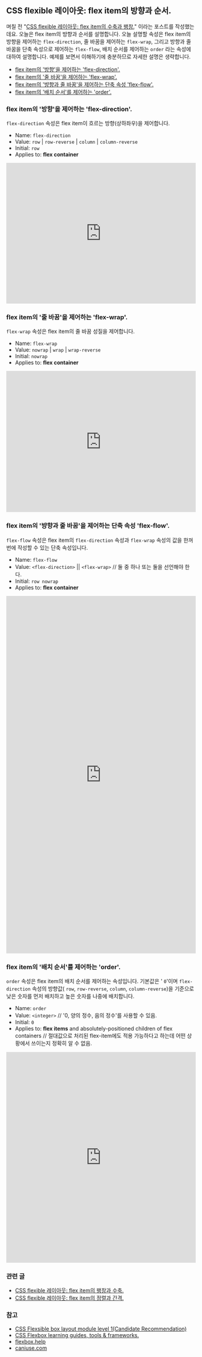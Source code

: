 ## CSS flexible 레이아웃: flex item의 방향과 순서.

며칠 전 "<a href="flex-grow-shrink.html">CSS flexible 레이아웃: flex item의 수축과 팽창.</a>" 이라는 포스트를 작성했는데요. 오늘은 flex item의 방향과 순서를 설명합니다.  오늘 설명할 속성은 flex item의 방향을 제어하는 `flex-direction`, 줄 바꿈을 제어하는 `flex-wrap`, 그리고 방향과 줄 바꿈을 단축 속성으로 제어하는 `flex-flow`, 배치 순서를 제어하는 `order` 라는 속성에 대하여 설명합니다. 예제를 보면서 이해하기에 충분하므로 자세한 설명은 생략합니다.

* <a href="#flex-item의-방향을-제어하는-flex-direction">flex item의 '방향'을 제어하는 'flex-direction'.</a>
* <a href="#flex-item의-줄-바꿈을-제어하는-flex-wrap">flex item의 '줄 바꿈'을 제어하는 'flex-wrap'.</a>
* <a href="#flex-item의-뱡향과-줄-바꿈을-제어하는-단축-속성-flex-flow">flex item의 '뱡향과 줄 바꿈'을 제어하는 단축 속성 'flex-flow'.</a>
* <a href="#flex-item의-배치-순서를-제어하는-order">flex item의 '배치 순서'를 제어하는 'order'.</a>

### flex item의 '방향'을 제어하는 'flex-direction'.
 `flex-direction` 속성은 flex item이 흐르는 방향(상하좌우)을 제어합니다.

* Name: `flex-direction`
* Value: `row` \| `row-reverse` \| `column` \| `column-reverse`
* Initial: `row`
* Applies to: **flex container**

<div class="cp_embed_wrapper"><iframe name="cp_embed_1" src="https://codepen.io/naradesign/embed/wdzBLz?height=374&amp;theme-id=light&amp;slug-hash=wdzBLz&amp;default-tab=result&amp;user=naradesign&amp;embed-version=2&amp;pen-title=CSS%20flex%20'flex-direction'%20property%20test.&amp;name=cp_embed_1" scrolling="no" frameborder="0" height="374" allowtransparency="true" allowfullscreen="true" allowpaymentrequest="true" title="CSS flex 'flex-direction' property test." class="cp_embed_iframe " style="width: 100%; overflow:hidden; display:block;" id="cp_embed_wdzBLz"></iframe></div>
<script async="" src="https://production-assets.codepen.io/assets/embed/ei.js"></script>

### flex item의 '줄 바꿈'을 제어하는 'flex-wrap'.
 `flex-wrap` 속성은 flex item의 줄 바꿈 성질을 제어합니다.

* Name: `flex-wrap`
* Value: `nowrap` \| `wrap` \| `wrap-reverse`
* Initial: `nowrap`
* Applies to: **flex container**

<div class="cp_embed_wrapper"><iframe name="cp_embed_2" src="https://codepen.io/naradesign/embed/JNRdoz?height=375&amp;theme-id=light&amp;slug-hash=JNRdoz&amp;default-tab=result&amp;user=naradesign&amp;embed-version=2&amp;pen-title=CSS%20flex%20'flex-wrap'%20property%20test.&amp;name=cp_embed_2" scrolling="no" frameborder="0" height="375" allowtransparency="true" allowfullscreen="true" allowpaymentrequest="true" title="CSS flex 'flex-wrap' property test." class="cp_embed_iframe " style="width: 100%; overflow:hidden; display:block;" id="cp_embed_JNRdoz"></iframe></div>
<script async="" src="https://production-assets.codepen.io/assets/embed/ei.js"></script>

### flex item의 '뱡향과 줄 바꿈'을 제어하는 단축 속성 'flex-flow'.
 `flex-flow` 속성은 flex item의 `flex-direction` 속성과 `flex-wrap` 속성의 값을 한꺼번에 작성할 수 있는 단축 속성입니다.

* Name: `flex-flow`
* Value: `<flex-direction>` \|\| `<flex-wrap>` // 둘 중 하나 또는 둘을 선언해야 한다.
* Initial: `row nowrap`
* Applies to: **flex container**

<div class="cp_embed_wrapper"><iframe name="cp_embed_3" src="https://codepen.io/naradesign/embed/jmMPMa?height=950&amp;theme-id=light&amp;slug-hash=jmMPMa&amp;default-tab=result&amp;user=naradesign&amp;embed-version=2&amp;pen-title=CSS%20flex%20'flex-flow'%20property%20test.&amp;name=cp_embed_3" scrolling="no" frameborder="0" height="950" allowtransparency="true" allowfullscreen="true" allowpaymentrequest="true" title="CSS flex 'flex-flow' property test." class="cp_embed_iframe " style="width: 100%; overflow:hidden; display:block;" id="cp_embed_jmMPMa"></iframe></div>
<script async="" src="https://production-assets.codepen.io/assets/embed/ei.js"></script>

### flex item의 '배치 순서'를 제어하는 'order'.
 `order` 속성은 flex item의 배치 순서를 제어하는 속성입니다. 기본값은 ' `0`'이며 `flex-direction` 속성의 방향값( `row`, `row-reverse`, `column`, `column-reverse`)을 기준으로 낮은 숫자를 먼저 배치하고 높은 숫자를 나중에 배치합니다.

* Name: `order`
* Value: `<integer>` // '0, 양의 정수, 음의 정수'를 사용할 수 있음.
* Initial: `0`
* Applies to: **flex items** and absolutely-positioned children of flex containers // 절대값으로 처리된 flex-item에도 적용 가능하다고 하는데 어떤 상황에서 쓰이는지 정확히 알 수 없음.

<div class="cp_embed_wrapper"><iframe name="cp_embed_4" src="https://codepen.io/naradesign/embed/EmgKad?height=560&amp;theme-id=light&amp;slug-hash=EmgKad&amp;default-tab=result&amp;user=naradesign&amp;embed-version=2&amp;pen-title=CSS%20flex%20'order'%20property%20test.&amp;name=cp_embed_4" scrolling="no" frameborder="0" height="560" allowtransparency="true" allowfullscreen="true" allowpaymentrequest="true" title="CSS flex 'order' property test." class="cp_embed_iframe " style="width: 100%; overflow:hidden; display:block;" id="cp_embed_EmgKad"></iframe></div>
<script async="" src="https://production-assets.codepen.io/assets/embed/ei.js"></script>

### 관련 글
* <a href="flex-grow-shrink.html">CSS flexible 레이아웃: flex item의 팽창과 수축.</a>
* <a href="flex-justify-align.html">CSS flexible 레이아웃: flex item의 정렬과 간격.</a>

### 참고
* <a href="https://www.w3.org/TR/css-flexbox-1/" target="_blank" rel="noopener noreferrer">CSS Flexsible box layout module level 1(Candidate Recommendation)</a>
* <a href="https://speckyboy.com/css-flexbox-toolbox/">CSS Flexbox learning guides, tools &amp; frameworks.</a>
* <a href="http://flexbox.help/">flexbox.help</a>
* <a href="http://caniuse.com/#search=flexible" target="_blank" rel="noopener noreferrer">caniuse.com</a>
